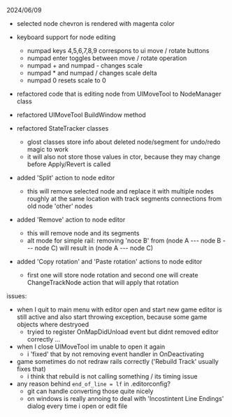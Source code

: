 2024/06/09
- selected node chevron is rendered with magenta color
- keyboard support for node editing
    - numpad keys 4,5,6,7,8,9 correspons to ui move / rotate buttons
    - numpad enter toggles between move / rotate operation
    - numpad + and numpad - changes scale
    - numpad * and numpad / changes scale delta
    - numpad 0 resets scale to 0
- refactored code that is editing node from UIMoveTool to NodeManager class
- refactored UIMoveTool BuildWindow method
- refactored StateTracker classes
    - glost classes store info about deleted node/segment for undo/redo magic to work
    - it will also not store those values in ctor, because they may change before Apply/Revert is called

- added 'Split' action to node editor
    - this will remove selected node and replace it with multiple nodes roughly at the same location with track segments connections from old node 'other' nodes
- added 'Remove' action to node editor
    - this will remove node and its segments
    - alt mode for simple rail: removing 'noce B' from (node A --- node B --- node C) will result in (node A --- node C)
- added 'Copy rotation' and 'Paste rotation' actions to node editor
    - first one will store node rotation and second one will create ChangeTrackNode action that will apply that rotation  

issues:
- when I quit to main menu with editor open and start new game editor is still active and also start throwing exception, because some game objects where destryoed
  - tryied to register OnMapDidUnload event but didnt removed editor correctly ...
- when I close UIMoveTool im unable to open it again
  - i 'fixed' that by not removing event handler in OnDeactivating
- game sometimes do not redraw rails correctly ('Rebuild Track' usually fixes that)
  - i think that rebuild is not calling something / its timing issue
- any reason behind `end_of_line = lf` in .editorconfig?
  - git can handle converting those quite nicely
  - on windows is really annoing to deal with 'Incostintent Line Endings' dialog every time i open or edit file